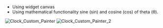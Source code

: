 * Using widget canvas
* Using mathematical functionality sine (sin) and cosine (cos) of theta (θ).  

![Clock_Custom_Painter](https://github.com/Bishozit/Clock_App_using_Custom_Painter_Canvas_in_Flutter/assets/110930138/1c46d027-72b8-42b3-ac95-90e9d7470159)
![Clock_Custom_Painter_2](https://github.com/Bishozit/Clock_App_using_Custom_Painter_Canvas_in_Flutter/assets/110930138/e7c55cad-34bb-45b8-8503-e942a2b18e4d)
